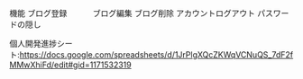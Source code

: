 機能  ブログ登録
　　　ブログ編集
      ブログ削除
      アカウントログアウト
      パスワードの隠し


個人開発進捗シート:https://docs.google.com/spreadsheets/d/1JrPlgXQcZKWqVCNuQS_7dF2fMMwXhiFd/edit#gid=1171532319
